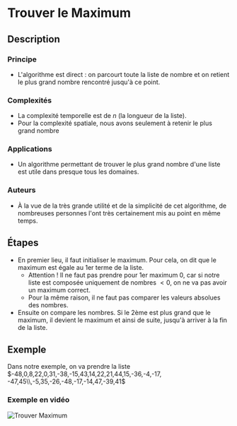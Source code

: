 # Trouver le Maximum

## Description

### Principe

* L'algorithme est direct : on parcourt toute la liste de nombre et on retient le plus grand nombre rencontré jusqu'à ce point.

### Complexités

* La complexité temporelle est de $n$ (la longueur de la liste).
* Pour la complexité spatiale, nous avons seulement à retenir le plus grand nombre

### Applications

* Un algorithme permettant de trouver le plus grand nombre d'une liste est utile dans presque tous les domaines.

### Auteurs

* À la vue de la très grande utilité et de la simplicité de cet algorithme, de nombreuses personnes l'ont très certainement mis au point en même temps.

## Étapes

* En premier lieu, il faut initialiser le maximum. Pour cela, on dit que le maximum est égale au 1er terme de la liste.
  * Attention ! Il ne faut pas prendre pour 1er maximum 0, car si notre liste est composée uniquement de nombres $< 0$, on ne va pas avoir un maximum correct.
  * Pour la même raison, il ne faut pas comparer les valeurs absolues des nombres.
* Ensuite on compare les nombres. Si le 2ème est plus grand que le maximum, il devient le maximum et ainsi de suite, jusqu'à arriver à la fin de la liste.

## Exemple

Dans notre exemple, on va prendre la liste $-48,0,8,22,0,31,-38,-15,43,14,22,21,44,15,-36,-4,-17, -47,45\\,-5,35,-26,-48,-17,-14,47,-39,41$

### Exemple en vidéo

![Trouver Maximum](../Exemples/.gif/FindMax.gif)
